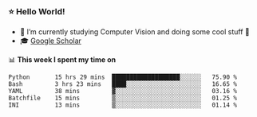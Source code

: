 ### ⭐️ Hello World!

<!--
**hologerry/hologerry** is a ✨ _special_ ✨ repository because its `README.md` (this file) appears on your GitHub profile.

Here are some ideas to get you started:

- 🔭 I’m currently working and studying on Computer Vision
- 🌱 I’m currently learning at Peking University
- 💬 Ask me about 
- 📫 How to reach me: E-mail
- 😄 Pronouns: he/his
- ⚡ Fun fact: Music is the Power
-->


- 🔭 I’m currently studying Computer Vision and doing some cool stuff 🤖
- 🎓 [Google Scholar](https://scholar.google.com/citations?user=3ykqW9wAAAAJ&hl=en)


📊 **This week I spent my time on**

<!--START_SECTION:waka-->

```text
Python       15 hrs 29 mins  ███████████████████░░░░░░   75.90 %
Bash         3 hrs 23 mins   ████░░░░░░░░░░░░░░░░░░░░░   16.65 %
YAML         38 mins         ▓░░░░░░░░░░░░░░░░░░░░░░░░   03.16 %
Batchfile    15 mins         ▒░░░░░░░░░░░░░░░░░░░░░░░░   01.25 %
INI          13 mins         ▒░░░░░░░░░░░░░░░░░░░░░░░░   01.14 %
```

<!--END_SECTION:waka-->
